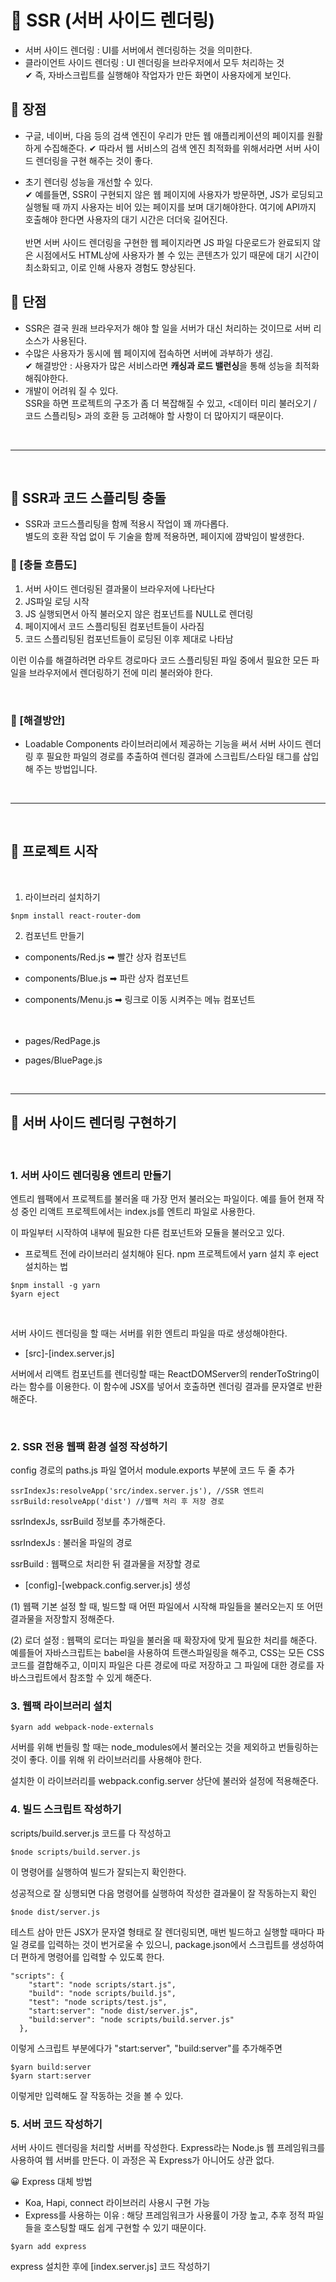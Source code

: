 # 🙂 SSR (서버 사이드 렌더링)

- 서버 사이드 렌더링 : UI를 서버에서 렌더링하는 것을 의미한다.
- 클라이언트 사이드 렌더링 : UI 렌더링을 브라우저에서 모두 처리하는 것 <br>
  ✔ 즉, 자바스크립트를 실행해야 작업자가 만든 화면이 사용자에게 보인다.

## 💫 장점

- 구글, 네이버, 다음 등의 검색 엔진이 우리가 만든 웹 애플리케이션의 페이지를 원활하게 수집해준다.
  ✔ 따라서 웹 서비스의 검색 엔진 최적화를 위해서라면 서버 사이드 렌더링을 구현 해주는 것이 좋다.

- 초기 렌더링 성능을 개선할 수 있다. <br>
  ✔ 예를들면, SSR이 구현되지 않은 웹 페이지에 사용자가 방문하면, JS가 로딩되고 실행될 때 까지 사용자는 비어 있는 페이지를 보며 대기해야한다. 여기에 API까지 호출해야 한다면 사용자의 대기 시간은 더더욱 길어진다. <br><br>
  반면 서버 사이드 렌더링을 구현한 웹 페이지라면 JS 파일 다운로드가 완료되지 않은 시점에서도 HTML상에 사용자가 볼 수 있는 콘텐츠가 있기 때문에 대기 시간이 최소화되고, 이로 인해 사용자 경험도 향상된다.

## 💫 단점

- SSR은 결국 원래 브라우저가 해야 할 일을 서버가 대신 처리하는 것이므로 서버 리소스가 사용된다.
- 수많은 사용자가 동시에 웹 페이지에 접속하면 서버에 과부하가 생김. <BR>
  ✔ 해결방안 : 사용자가 많은 서비스라면 <b>캐싱과 로드 밸런싱</b>을 통해 성능을 최적화 해줘야한다.
- 개발이 어려워 질 수 있다. <br>
  SSR을 하면 프로젝트의 구조가 좀 더 복잡해질 수 있고, <데이터 미리 불러오기 / 코드 스플리팅> 과의 호환 등 고려해야 할 사항이 더 많아지기 때문이다.

<BR>

---

<BR>

## 💫 SSR과 코드 스플리팅 충돌

- SSR과 코드스플리팅을 함께 적용시 작업이 꽤 까다롭다. <BR>
  별도의 호환 작업 없이 두 기술을 함께 적용하면, 페이지에 깜박임이 발생한다.

### 🔵 [충돌 흐름도]

1. 서버 사이드 렌더링된 결과물이 브라우저에 나타난다
2. JS파일 로딩 시작
3. JS 실행되면서 아직 불러오지 않은 컴포넌트를 NULL로 렌더링
4. 페이지에서 코드 스플리팅된 컴포넌트들이 사라짐
5. 코드 스플리팅된 컴포넌트들이 로딩된 이후 제대로 나타남

이런 이슈를 해결하려면 라우트 경로마다 코드 스플리팅된 파일 중에서 필요한 모든 파일을 브라우저에서 렌더링하기 전에 미리 불러와야 한다.

<br>

### 🔵 [해결방안]

- Loadable Components 라이브러리에서 제공하는 기능을 써서 서버 사이드 렌더링 후 필요한 파일의 경로를 추출하여 렌더링 결과에 스크립트/스타일 태그를 삽입해 주는 방법입니다.

<br>

---

<br>

## 💫 프로젝트 시작

<br>

1. 라이브러리 설치하기

```
$npm install react-router-dom
```

2. 컴포넌트 만들기

- components/Red.js ➡ 빨간 상자 컴포넌트
- components/Blue.js ➡ 파란 상자 컴포넌트
- components/Menu.js ➡ 링크로 이동 시켜주는 메뉴 컴포넌트
  <br>
  <br>
  <br>

- pages/RedPage.js
- pages/BluePage.js

<br>


-----
## 💫 서버 사이드 렌더링 구현하기

<br>

### 1. 서버 사이드 렌더링용 엔트리 만들기
엔트리 웹팩에서 프로젝트를 불러올 때 가장 먼저 불러오는 파일이다. 예를 들어 현재 작성 중인 리액트 프로젝트에서는 index.js를 엔트리 파일로 사용한다.

이 파일부터 시작하여 내부에 필요한 다른 컴포넌트와 모듈을 불러오고 있다.

- 프로젝트 전에 라이브러리 설치해야 된다.
npm 프로젝트에서 yarn 설치 후 eject 설치하는 법
```
$npm install -g yarn
$yarn eject
```

<br>

서버 사이드 렌더링을 할 때는 서버를 위한 엔트리 파일을 따로 생성해야한다.

- [src]-[index.server.js]

서버에서 리액트 컴포넌트를 렌더링할 때는 ReactDOMServer의 renderToString이라는 함수를 이용한다. 이 함수에 JSX를 넣어서 호출하면 렌더링 결과를 문자열로 반환해준다.

<br>

### 2. SSR 전용 웹팩 환경 설정 작성하기

config 경로의 paths.js 파일 열어서
module.exports 부분에 코드 두 줄 추가

```
ssrIndexJs:resolveApp('src/index.server.js'), //SSR 엔트리
ssrBuild:resolveApp('dist') //웹팩 처리 후 저장 경로
```
ssrIndexJs, ssrBuild 정보를 추가해준다. 

ssrIndexJs : 불러올 파일의 경로

ssrBuild : 웹팩으로 처리한 뒤 결과물을 저장할 경로

- [config]-[webpack.config.server.js] 생성

(1) 웹팩 기본 설정 할 때, 빌드할 때 어떤 파일에서 시작해 파일들을 불러오는지 또 어떤 결과물을 저장할지 정해준다.

(2) 로더 설정 : 웹팩의 로더는 파일을 불러올 때 확장자에 맞게 필요한 처리를 해준다. 예를들어 자바스크립트는 babel을 사용하여 트랜스파일링을 해주고, CSS는 모든 CSS코드를 결합해주고, 이미지 파일은 다른 경로에 따로 저장하고 그 파일에 대한 경로를 자바스크립트에서 참조할 수 있게 해준다.

### 3. 웹팩 라이브러리 설치

```
$yarn add webpack-node-externals
```

서버를 위해 번들링 할 때는 node_modules에서 불러오는 것을 제외하고 번들링하는 것이 좋다. 이를 위해 위 라이브러리를 사용해야 한다.

설치한 이 라이브러리를 webpack.config.server 상단에 불러와 설정에 적용해준다.

### 4. 빌드 스크립트 작성하기

scripts/build.server.js 코드를 다 작성하고

```
$node scripts/build.server.js
```
이 명령어를 실행하여 빌드가 잘되는지 확인한다.

성공적으로 잘 싱행되면 다음 명령어를 실행하여 작성한 결과물이 잘 작동하는지 확인

```
$node dist/server.js
```

테스트 삼아 만든 JSX가 문자열 형태로 잘 렌더링되면, 매번 빌드하고 실행할 때마다 파일 경로를 입력하는 것이 번거로울 수 있으니, package.json에서 스크립트를 생성하여 더 편하게 명령어를 입력할 수 있도록 한다.

```
"scripts": {
    "start": "node scripts/start.js",
    "build": "node scripts/build.js",
    "test": "node scripts/test.js",
    "start:server": "node dist/server.js",
    "build:server": "node scripts/build.server.js"
  },
```
이렇게 스크립트 부분에다가 "start:server", "build:server"를 추가해주면

```
$yarn build:server
$yarn start:server
```

이렇게만 입력해도 잘 작동하는 것을 볼 수 있다.

### 5. 서버 코드 작성하기

서버 사이드 렌더링을 처리할 서버를 작성한다. Express라는 Node.js 웹 프레임워크를 사용하여 웹 서버를 만든다. 이 과정은 꼭 Express가 아니어도 상관 없다.

😀 Express 대체 방법

- Koa, Hapi, connect 라이브러리 사용시 구현 가능
- Express를 사용하는 이유 : 해당 프레임워크가 사용률이 가장 높고, 추후 정적 파일들을 호스팅할 때도 쉽게 구현할 수 있기 때문이다.

```
$yarn add express
```

express 설치한 후에 [index.server.js] 코드 작성하기